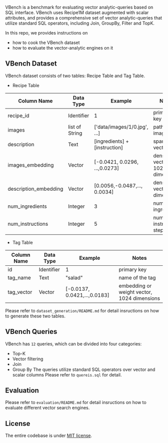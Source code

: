 VBench is a benchmark for evaluating vector analytic-queries based on SQL interface.
VBench uses Recipe1M dataset augmented with scalar attributes, and provides a comprehensive set of vector analytic-queries that utilize standard SQL operators, including Join, GroupBy, Filter and TopK.

In this repo, we provides instructions on 
- how to cook the VBench dataset
- how to evaluate the vector-analytic engines on it

## VBench Dataset

VBench dataset consists of two tables: Recipe Table and Tag Table.

- Recipe Table

| Column Name           | Data Type      | Example                       | Notes                         |
| --------------------- | -------------- | ----------------------------- | ----------------------------- |
| recipe_id             | Identifier     | 1                             | primary key                   |
| images                | list of String | ['data/images/1/0.jpg', ...]  | paths of images               |
| description           | Text           | [ingredients] + [instruction] | sparse vector                 |
| images_embedding      | Vector         | [-0.0421, 0.0296, ...,0.0273] | dense vector, 1024 dimensions |
| description_embedding | Vector         | [0.0056,-0.0487,..., 0.0034]  | dense vect, 1024 dimensions   |
| num_ingredients       | Integer        | 3                             | number of ingredients         |
| num_instructions      | Integer        | 5                             | number of instruction steps   |


- Tag Table

| Column Name | Data Type  | Example                      | Notes                                       |
| ----------- | ---------- | ---------------------------- | ------------------------------------------- |
| id          | Identifier | 1                            | primary key                                 |
| tag_name    | Text       | "salad"                      | name of the tag                             |
| tag_vector  | Vector     | [-0.0137, 0.0421,...,0.0183] | embedding or weight vector, 1024 dimensions |


Please refer to `dataset_generation/README.md` for detail insructions on how to generate these two tables.


## VBench Queries

VBench has `12` queries, which can be divided into four categories: 
- Top-K 
- Vector filtering
- Join
- Group By
The queries utilize standard SQL operators over vector and scalar columns 
Please refer to `quereis.sql` for detail.

## Evaluation

Please refer to `evaluation/README.md` for detail insructions on how to evaluate different vector search engines.

## License
The entire codebase is under [MIT license](./LICENSE).
